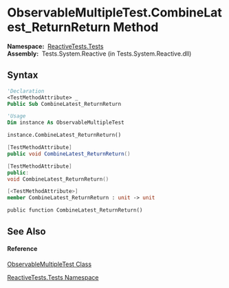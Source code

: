 # ObservableMultipleTest.CombineLatest\_ReturnReturn Method

**Namespace:**  [ReactiveTests.Tests](ReactiveTests.Tests\ReactiveTests.Tests.md)  
**Assembly:**  Tests.System.Reactive (in Tests.System.Reactive.dll)

## Syntax

```vb
'Declaration
<TestMethodAttribute> _
Public Sub CombineLatest_ReturnReturn
```

```vb
'Usage
Dim instance As ObservableMultipleTest

instance.CombineLatest_ReturnReturn()
```

```csharp
[TestMethodAttribute]
public void CombineLatest_ReturnReturn()
```

```c++
[TestMethodAttribute]
public:
void CombineLatest_ReturnReturn()
```

```fsharp
[<TestMethodAttribute>]
member CombineLatest_ReturnReturn : unit -> unit 
```

```jscript
public function CombineLatest_ReturnReturn()
```

## See Also

#### Reference

[ObservableMultipleTest Class](ObservableMultipleTest\ObservableMultipleTest.md)

[ReactiveTests.Tests Namespace](ReactiveTests.Tests\ReactiveTests.Tests.md)




